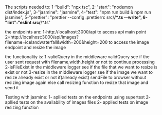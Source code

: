 The scripts needed to:
1-"build": "npx tsc",
2-"start": "nodemon dist/index.js",
3-"jasmine": "jasmine",
4-"test": "npm run build & npm run jasmine",
5-"prettier": "prettier --config .prettierrc src/**/*.ts --write",
6-"lint":"eslint src/**/*.ts"

the endpoints are:
1-http://localhost:3000/api to access api main point
2=http://localhost:3000/api/images?filename=icelandwaterfall&width=200&height=200 
  to access the image endpoint and resize the image 

the functionality is:
1-validQuery in the middleware validQuery see if the user sent request with filename,width,height or not to continue processing
2-isFileExist in the middleware logger see if the file that we want to resize is exist or not
3-resize in the middleware logger see if the image we want to resize already exist or not 
  if(already exist) sendFile to browser without resizing image again
  else call resizing function to resize that image and send it


Testing with jasmine:
1- apllied tests on the endpoints using supertest
2- apllied tests on the availability of images files
2- applied tests on image resizing function 
